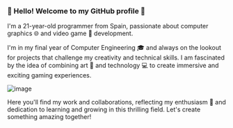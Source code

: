 ### 👋 Hello! Welcome to my GitHub profile 👋

  I'm a 21-year-old programmer from Spain, passionate about computer graphics 🌐 and video game 👾 development.
  
  I'm in my final year of Computer Engineering 🎓 and always on the lookout for projects that challenge my creativity and technical skills. I am fascinated by the idea of combining art 🎨 and technology 💻 to create immersive and exciting gaming experiences.

  ![image](https://github.com/JuanLorenteGuarnieri/JuanLorenteGuarnieri/assets/156027298/ac00de30-fe5f-4964-9953-1f488d6d2720)

  Here you'll find my work and collaborations, reflecting my enthusiasm 🚀 and dedication to learning and growing in this thrilling field. Let's create something amazing together! 
<!--
**JuanLorenteGuarnieri/JuanLorenteGuarnieri** is a ✨ _special_ ✨ repository because its `README.md` (this file) appears on your GitHub profile.

Here are some ideas to get you started:

- 🔭 I’m currently working on ...
- 🌱 I’m currently learning ...
- 👯 I’m looking to collaborate on ...
- 🤔 I’m looking for help with ...
- 💬 Ask me about ...
- 📫 How to reach me: ...
- 😄 Pronouns: ...
- ⚡ Fun fact: ...
-->
